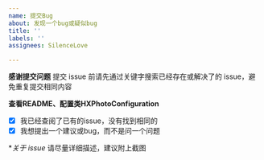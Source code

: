 ```yaml
---
name: 提交Bug
about: 发现一个bug或疑似bug
title: ''
labels: ''
assignees: SilenceLove

---
```


**感谢提交问题**
提交 issue 前请先通过关键字搜索已经存在或解决了的 issue，避免重复提交相同内容

**查看README、配置类HXPhotoConfiguration**
- [x] 我已经查阅了已有的issue，没有找到相同的
- [x] 我想提出一个建议或bug，而不是问一个问题

**关于 issue*
请尽量详细描述，建议附上截图
